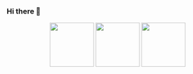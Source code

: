 ### Hi there 👋
<div id="header" align="center">
  <img src="https://media.giphy.com/media/O2oAJTVio7H6k9515N/giphy.gif" width="100"/>
  <img src="https://media.giphy.com/media/11dR2hEgtN5KoM/giphy.gif" width="100"/>
  <img src="https://media.giphy.com/media/jIRHDpqdCCaJTpO30c/giphy.gif" width="100"/>
</div>
